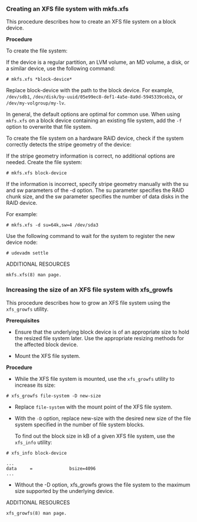 ### Creating an XFS file system with mkfs.xfs
This procedure describes how to create an XFS file system on a block device.

**Procedure**

To create the file system:

If the device is a regular partition, an LVM volume, an MD volume, a disk, or a similar device, use the following command:
```
# mkfs.xfs *block-device*
```
Replace block-device with the path to the block device. For example, `/dev/sdb1`, `/dev/disk/by-uuid/05e99ec8-def1-4a5e-8a9d-5945339ceb2a`, 
or `/dev/my-volgroup/my-lv`.

In general, the default options are optimal for common use.
When using `mkfs.xfs` on a block device containing an existing file system, add the `-f` option to overwrite that file system.

To create the file system on a hardware RAID device, check if the system correctly detects the stripe geometry of the device:

If the stripe geometry information is correct, no additional options are needed. Create the file system:
```
# mkfs.xfs block-device
```
If the information is incorrect, specify stripe geometry manually with the su and sw parameters of the -d option. The su parameter specifies the RAID chunk size, and the sw parameter specifies the number of data disks in the RAID device.

For example:
```
# mkfs.xfs -d su=64k,sw=4 /dev/sda3
```
Use the following command to wait for the system to register the new device node:
```
# udevadm settle
```
ADDITIONAL RESOURCES
```
mkfs.xfs(8) man page.
```


### Increasing the size of an XFS file system with xfs_growfs
This procedure describes how to grow an XFS file system using the `xfs_growfs` utility.

**Prerequisites**

- Ensure that the underlying block device is of an appropriate size to hold the resized file system later. Use the 
appropriate resizing methods for the affected block device.

- Mount the XFS file system.

**Procedure**

- While the XFS file system is mounted, use the `xfs_growfs` utility to increase its size:

```
# xfs_growfs file-system -D new-size
```

- Replace `file-system` with the mount point of the XFS file system.
- With the `-D` option, replace new-size with the desired new size of the file system specified in the number of file system blocks.

	To find out the block size in kB of a given XFS file system, use the `xfs_info` utility:

```
# xfs_info block-device

...
data     =              bsize=4096
...
```
- Without the -D option, xfs_growfs grows the file system to the maximum size supported by the underlying device.


ADDITIONAL RESOURCES
```
xfs_growfs(8) man page.
```
